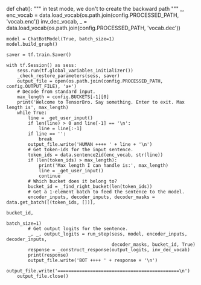 
def chat():
    """ in test mode, we don't to create the backward path
    """
    _, enc_vocab = data.load_vocab(os.path.join(config.PROCESSED_PATH, 'vocab.enc'))
    inv_dec_vocab, _ = data.load_vocab(os.path.join(config.PROCESSED_PATH, 'vocab.dec'))

    model = ChatBotModel(True, batch_size=1)
    model.build_graph()

    saver = tf.train.Saver()

    with tf.Session() as sess:
        sess.run(tf.global_variables_initializer())
        _check_restore_parameters(sess, saver)
        output_file = open(os.path.join(config.PROCESSED_PATH, config.OUTPUT_FILE), 'a+')
        # Decode from standard input.
        max_length = config.BUCKETS[-1][0]
        print('Welcome to TensorBro. Say something. Enter to exit. Max length is', max_length)
        while True:
            line = _get_user_input()
            if len(line) > 0 and line[-1] == '\n':
                line = line[:-1]
            if line == '':
                break
            output_file.write('HUMAN ++++ ' + line + '\n')
            # Get token-ids for the input sentence.
            token_ids = data.sentence2id(enc_vocab, str(line))
            if (len(token_ids) > max_length):
                print('Max length I can handle is:', max_length)
                line = _get_user_input()
                continue
            # Which bucket does it belong to?
            bucket_id = _find_right_bucket(len(token_ids))
            # Get a 1-element batch to feed the sentence to the model.
            encoder_inputs, decoder_inputs, decoder_masks = data.get_batch([(token_ids, [])], 
                                                                            bucket_id,
                                                                            batch_size=1)
            # Get output logits for the sentence.
            _, _, output_logits = run_step(sess, model, encoder_inputs, decoder_inputs,
                                           decoder_masks, bucket_id, True)
            response = _construct_response(output_logits, inv_dec_vocab)
            print(response)
            output_file.write('BOT ++++ ' + response + '\n')
        output_file.write('=============================================\n')
        output_file.close()
